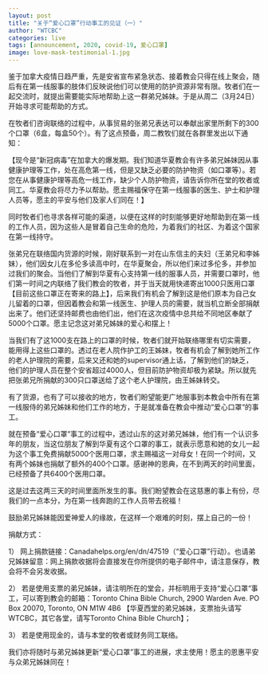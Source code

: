 ```yaml
---
layout: post
title: "关于“爱心口罩”行动事工的见证（一）"
author: "WTCBC"
categories: live
tags: [announcement, 2020, covid-19, 爱心口罩]
image: love-mask-testimonial-1.jpg
---
```


鉴于加拿大疫情日趋严重，先是安省宣布紧急状态、接着教会只得在线上聚会，随后有在第一线服事的肢体们反映说他们可以使用的防护资源非常有限。牧者们在一起交流时，就提出需要能实际地帮助上这一群弟兄姊妹。于是从周二（3月24日）开始寻求可能帮助的方式。

在牧者们咨询联络的过程中，从事贸易的张弟兄表达可以奉献出家里所剩下的300个口罩（6盒，每盒50个）。有了这点预备，周二教牧们就在各群里发出以下通知：

【现今是“新冠病毒”在加拿大的爆发期。我们知道华夏教会有许多弟兄姊妹因从事健康护理等工作，处在高危第一线，但是又缺乏必要的防护物资（如口罩等）。若您在从事健康护理等高危一线工作，缺少个人防护物资，请告诉你所在堂的牧者或同工。华夏教会将尽力予以帮助。愿主赐福保守在第一线服事的医生、护士和护理人员等，愿主的平安与他们及家人们同在！】

同时牧者们也寻求各样可能的渠道，以便在这样的时刻能够更好地帮助到在第一线的工作人员，因为这些人是冒着自己生命的危险，为着我们的社区、为着这个国家在第一线持守。

张弟兄在联络国内货源的时候，刚好联系到一对在山东信主的夫妇（王弟兄和李姊妹），他们因女儿在多伦多读高中时，在华夏聚会，所以他们来过多伦多，并参加过我们的聚会。当他们了解到华夏有心支持第一线的服事人员，并需要口罩时，他们第一时间之内联络了我们教会的牧者，并于当天就用快递寄出1000只医用口罩【目前这些口罩正在寄来的路上】，后来我们有机会了解到这是他们原本为自己女儿留着的口罩，但因着教会和第一线医生、护理人员的需要，就当机立断全部捐献出来了。他们还坚持邮费也由他们出，他们在这次疫情中总共给不同地区奉献了5000个口罩。愿主记念这对弟兄姊妹的爱心和摆上！

当我们有了这1000支在路上的口罩的时候，牧者们就开始联络哪里有切实需要，能用得上这些口罩的。透过在老人院作护工的王姊妹，牧者有机会了解到她所工作的老人护理院的需要，后来又还和她的supervisor通上话，了解到他们的缺乏，他们的护理人员在整个安省超过4000人，但目前防护物资却极为紧缺。所以就先把张弟兄所捐献的300只口罩送给了这个老人护理院，由王姊妹转交。

有了货源，也有了可以接收的地方，牧者们盼望能更广地服事到本教会中所有在第一线服侍的弟兄姊妹和他们工作的地方，于是就准备在教会中推动“爱心口罩“的事工。

就在预备“爱心口罩“事工的过程中，透过山东的这对弟兄姊妹，他们有一个认识多年的朋友，当这位朋友了解到华夏有这个口罩的事工，就表示愿意和她的女儿一起为这个事工免费捐献5000个医用口罩，求主赐福这一对母女！在同一个时间，又有两个姊妹也捐献了额外的400个口罩。感谢神的恩典，在不到两天的时间里面，已经预备了共6400个医用口罩。

这是过去这两三天的时间里面所发生的事。我们盼望教会在这慈惠的事上有份，尽我们的一点本分，为在第一线奔跑的工作人员带去祝福！

鼓励弟兄姊妹能因爱神爱人的缘故，在这样一个艰难的时刻，摆上自己的一份！

捐献方式：

1）	网上捐款链接：Canadahelps.org/en/dn/47519（“爱心口罩”行动）。也请弟兄姊妹留意：网上捐款收据将会直接发在你所提供的电子邮件中，请注意保存，教会将不会另发收据。

2）	若是使用支票的弟兄姊妹，请注明所在的堂会，并标明用于支持“爱心口罩“事工，可以寄到教会的邮箱：Toronto China Bible Church, 2900 Warden Ave. PO Box 20070, Toronto, ON M1W 4B6 【华夏西堂的弟兄姊妹，支票抬头请写WTCBC，其它各堂，请写Toronto China Bible Church】；

3）	若是使用现金的，请与本堂的牧者或财务同工联络。

我们亦将随时与弟兄姊妹更新“爱心口罩”事工的进展，求主使用！愿主的恩惠平安与众弟兄姊妹同在！
